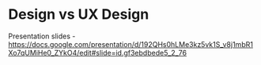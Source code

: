 # Design vs UX Design 

Presentation slides - https://docs.google.com/presentation/d/192QHs0hLMe3kz5vk1S_v8j1mbR1Xo7qUMiHe0_ZYkO4/edit#slide=id.gf3ebdbede5_2_76